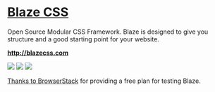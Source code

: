 # <a href="http://blazecss.com">Blaze CSS</a>

Open Source Modular CSS Framework. Blaze is designed to give you structure and a good starting point for your website.

**http://blazecss.com**

<a href="https://www.npmjs.com/package/blaze"><img src="https://img.shields.io/npm/v/blaze.svg?style=flat-square"></a>
<a href="https://www.npmjs.com/package/blaze"><img src="https://img.shields.io/npm/dm/blaze.svg?style=flat-square"></a>
<a href="https://github.com/BlazeCSS/blaze/blob/master/LICENSE"><img src="https://img.shields.io/npm/l/blaze.svg?style=flat-square"></a>

<a class="link" href="https://www.browserstack.com/">Thanks to BrowserStack</a> for providing a free plan for testing Blaze.
